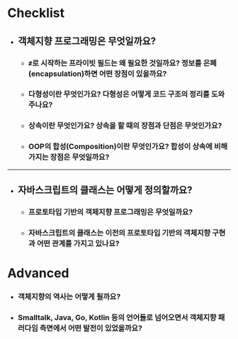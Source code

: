 # Checklist
* ## **객체지향 프로그래밍은 무엇일까요?**
  * ### **`#`로 시작하는 프라이빗 필드는 왜 필요한 것일까요? 정보를 은폐(encapsulation)하면 어떤 장점이 있을까요?**
  * ### **다형성이란 무엇인가요? 다형성은 어떻게 코드 구조의 정리를 도와주나요?**
  * ### **상속이란 무엇인가요? 상속을 할 때의 장점과 단점은 무엇인가요?**
  * ### **OOP의 합성(Composition)이란 무엇인가요? 합성이 상속에 비해 가지는 장점은 무엇일까요?**
---
* ## **자바스크립트의 클래스는 어떻게 정의할까요?**
  * ### **프로토타입 기반의 객체지향 프로그래밍은 무엇일까요?**
  * ### **자바스크립트의 클래스는 이전의 프로토타입 기반의 객체지향 구현과 어떤 관계를 가지고 있나요?**

# Advanced
* ### **객체지향의 역사는 어떻게 될까요?**
* ### **Smalltalk, Java, Go, Kotlin 등의 언어들로 넘어오면서 객체지향 패러다임 측면에서 어떤 발전이 있었을까요?**